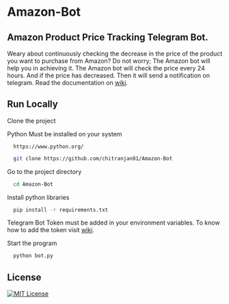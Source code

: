 # Amazon-Bot
## Amazon Product Price Tracking Telegram Bot.
Weary about continuously checking the decrease in the price of the product you want to purchase from Amazon? Do not worry; The Amazon bot will help you in achieving it. The Amazon bot will check the price every 24 hours. And if the price has decreased. Then it will send a notification on telegram.
Read the documentation on [wiki](https://github.com/chitranjan01/Amazon-Bot/wiki).
## Run Locally

Clone the project

Python Must be installed on your system
```
  https://www.python.org/
```

```bash
  git clone https://github.com/chitranjan01/Amazon-Bot
```

Go to the project directory

```bash
  cd Amazon-Bot
```

Install python libraries

```bash
  pip install -r requirements.txt
```
Telegram Bot Token must be added in your environment variables. To know how to add the token visit [wiki](https://github.com/chitranjan01/Amazon-Bot/wiki/Using-Amazon-Bot).

Start the program

```bash
  python bot.py
```
## License

[![MIT License](https://img.shields.io/badge/License-MIT-green.svg)](https://choosealicense.com/licenses/mit/)
